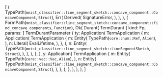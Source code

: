 [
    (
        TypePath(`mnist_classifier::line_segment_sketch::concave_component::ConcaveComponent`, `Struct`),
        Err(
            Derived(
                SignatureError,
            ),
        ),
    ),
    (
        FormPath(`mnist_classifier::line_segment_sketch::concave_component::find_concave_components`, `Function`),
        Ok(
            Durant(
                TermDurant {
                    kind: Fp,
                    params: [
                        TermDurantParameter {
                            ty: Application(
                                TermApplication {
                                    m: Application(
                                        TermApplication {
                                            m: Entity(
                                                TypePath(`core::num::Ref`, `Alien`),
                                            ),
                                            n: Literal(
                                                EvalLifetime,
                                            ),
                                        },
                                    ),
                                    n: Entity(
                                        TypePath(`mnist_classifier::line_segment_sketch::LineSegmentSketch`, `Struct`),
                                    ),
                                },
                            ),
                        },
                    ],
                    y: Application(
                        TermApplication {
                            m: Entity(
                                TypePath(`core::vec::Vec`, `Alien`),
                            ),
                            n: Entity(
                                TypePath(`mnist_classifier::line_segment_sketch::concave_component::ConcaveComponent`, `Struct`),
                            ),
                        },
                    ),
                },
            ),
        ),
    ),
]